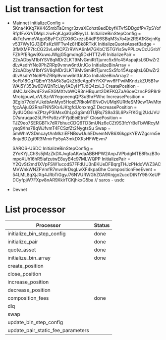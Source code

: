 # List transaction for test

- Mainnet
  InitializeConfig = 5Kna4KKq7KK465mbTaQrngr3zvaXEohzt8edDbyfKTvfSDDgdfPv7pSYofRfp1FvXrVDMpLziwFqKJgaGpB9yyLL
  InitializeBinStepConfig = 4kTqfwmeVAgpSByFCrZGXt6CxezsE4dPS6SBqM3s7o4jn2RSA1K8ejnKgv537Wy1GJ3jDFsKzWFTw4z8HBk8RTkK
  InitializeQuoteAssetBadge = 3fMXMP7fcCG23vLeNCPZrRVNA6nM7GKbC15TGYis5wPPLcwCcUGrbYFZhPfERgw9XuwoJWgjG5gmdng5DxHTTZvR
  InitializePair = 22xADbyM1btYSV8qMDr2LKT9MvGmiRtTjunrc5x5fc45AspajtsL6DwZr2dLvAsdhYNo9PhZRRp9vnnw6ntUrJCo
  InitializeBinArray = 22xADbyM1btYSV8qMDr2LKT9MvGmiRtTjunrc5x5fc45AspajtsL6DwZr2dLvAsdhYNo9PhZRRp9vnnw6ntUrJCo
  InitializeBinArray2 = 5oFb18Cq7QEmY35A6k3aQkZbBeAgpPrYKXFwv6FPwiMKndzkZU5B1wWAi5Y353w6DW2hTcUey1ADyHfTJdQ4zxL3
  CreatePosition = 4MCJaK8w4F2wEXGMXtvbWQR3nHBqunt2DKFKQZaA6oeCzncPGP8r9MrobjpuwLxVL8zrWYegoeenqQP3uBhrFWhc
  IncreasePosition = 3Egib77doiVUkdbAnMyx5HoeE7RkoM16NvDvUMqKURtfeSM9cwTAvMtnfgcAAjuQ2RnaFNN5Kx4JKtgfdUonxmgZ
  DecreasePosition = 3ydUQGsimZPtzyP3iMsxGhLp3gSmGTUjRq7S9a3SL6PxFfKGgj2UdJVUD7snruqao25LPHPs6zv1FYjdEeiEtrcF
  ClosePosition = TJZ9eo7SERGBTk7dR7bhucCDQ6TD3mUNz6eCZt9S3fcYrBeTbWiRcyMysq9Xhs78qWJfvmT4FCSzfZt2NygtsSu
  Swap = 5mWhhVSDmcaytAnMkziEFNBswUuhEDvemNVB6X6kgpkYEWZgcrm5e8njuBDZgt9R3MmirPp5yA3mkDXRsHFWEvm7

  SAROS-USDC
  InitializeBinStepConfig = 2YoKYjLChSs5jMzZkDXJvgfaAKvdaABBHPW2AnpJVPbdgMTE8RxzB3ompoXUh16hR5iafzutwE8uyB4c97MLWQPP
  InitializePair = Y2QvSt2md1XVpFSW1ucodS7FFdUU3nEKUeDFBqrgTHJzPHdoVWZ3ACMVWnkWNZFVmfR7mvn9rDsgLwXF4kpaGhe
  CompositionFeeEvent = 54LML8qXjJXq4JRbTiGgyJ76NVURWGhZGA9Xnjgo2ucdDtNfY98rXeUPDCyfpjW7FXpv8nAR9XkirTCKjhkxG5ba // saros - usdc

- Devnet

# List processor

| Processor                         | Status |
| --------------------------------- | ------ |
| initialize_bin_step_config        | done   |
| initialize_pair                   | done   |
| quote_asset                       | done   |
| initialize_bin_array              | done   |
| create_position                   |        |
| close_position                    |        |
| increase_position                 |        |
| decrease_position                 |        |
| composition_fees                  | done   |
| dlq                               |        |
| swap                              |        |
| update_bin_step_config            |        |
| update_pair_static_fee_parameters |        |
